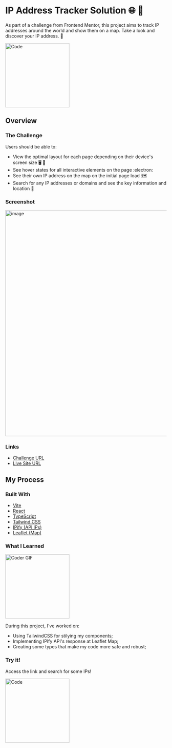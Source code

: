 # IP Address Tracker Solution 🌐 🤖

As part of a challenge from Frontend Mentor, this project aims to track IP addresses around the world and show them on a map. Take a look and discover your IP address. 🚀

<img alt="Code" width=200 src="https://media.tenor.com/nCaqDCZtDPYAAAAM/i-have-your-ip-i-have-your-location.gif" />

## Overview

### The Challenge

Users should be able to:

- View the optimal layout for each page depending on their device's screen size 🖥️ 📱
- See hover states for all interactive elements on the page :electron:
- See their own IP address on the map on the initial page load 🗺️
- Search for any IP addresses or domains and see the key information and location 🔎

### Screenshot

<img width="704" alt="image" src="https://github.com/bruno-corso/ip-address-tracker/assets/110792462/720f28b0-5ced-45c8-8261-376860445ba3">

### Links

- [Challenge URL](https://www.frontendmentor.io/challenges/ip-address-tracker-I8-0yYAH0)
- [Live Site URL](https://ip-address-tracker-five-zeta.vercel.app/)

## My Process

### Built With

- [Vite](https://vitejs.dev/)
- [React](https://reactjs.org/)
- [TypeScript](https://www.typescriptlang.org/)
- [Tailwind CSS](https://tailwindcss.com/)
- [IPify (API IPs)](https://www.ipify.org/)
- [Leaflet (Map)](https://leafletjs.com/)


### What I Learned
<img alt="Coder GIF" width=200 src="https://cdn.dribbble.com/users/1187836/screenshots/6539429/programer.gif" />

During this project, I've worked on:

- Using TailwindCSS for stilying my components;<br>
- Implementing IPIfy API's response at Leaflet Map;<br>
- Creating some types that make my code more safe and robust;<br> 

### Try it!

Access the link and search for some IPs!

<img alt="Code" width=200 src="https://www.icegif.com/wp-content/uploads/2023/05/icegif-567.gif" />
